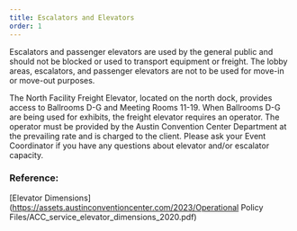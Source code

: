 ```yaml
---
title: Escalators and Elevators
order: 1
---
```


Escalators and passenger elevators are used by the general public and should not be blocked or used to transport equipment or freight. The lobby areas, escalators, and passenger elevators are not to be used for move-in or move-out purposes.

The North Facility Freight Elevator, located on the north dock, provides access to Ballrooms D-G and Meeting Rooms 11-19. When Ballrooms D-G are being used for exhibits, the freight elevator requires an operator. The operator must be provided by the Austin Convention Center Department at the prevailing rate and is charged to the client. Please ask your Event Coordinator if you have any questions about elevator and/or escalator capacity.

### Reference:

[Elevator Dimensions](https://assets.austinconventioncenter.com/2023/Operational Policy Files/ACC_service_elevator_dimensions_2020.pdf)
